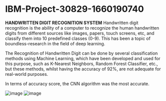 # IBM-Project-30829-1660190740
**HANDWRITTEN DIGIT RECOGNITION SYSTEM**
Handwritten digit recognition is the ability of a computer to recognize the human handwritten digits from different sources like images, papers, touch screens, etc, and classify them into 10 predefined classes (0-9). This has been a topic of boundless-research in the field of deep learning.

The Recognition of Handwritten Digit can be done by several classification methods using Machine Learning, which have been developed and used for this purpose, such as K-Nearest Neighbors, Random Forest Classifier, etc., but these methods, whilst having the accuracy of 92%, are not adequate for real-world purposes.

In terms of accuracy score, the CNN algorithm was the most accurate. 

![image](https://user-images.githubusercontent.com/64689477/201712988-40b1b123-989d-4ad8-bce2-29d2d2404531.png)
![image](https://user-images.githubusercontent.com/64689477/201713234-8856ac99-10d5-4a99-8a40-c2844a672714.png)
